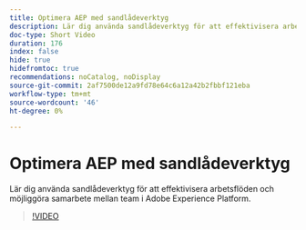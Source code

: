 ```yaml
---
title: Optimera AEP med sandlådeverktyg
description: Lär dig använda sandlådeverktyg för att effektivisera arbetsflöden och möjliggöra samarbete mellan team i Adobe Experience Platform.
doc-type: Short Video
duration: 176
index: false
hide: true
hidefromtoc: true
recommendations: noCatalog, noDisplay
source-git-commit: 2af7500de12a9fd78e64c6a12a42b2fbbf121eba
workflow-type: tm+mt
source-wordcount: '46'
ht-degree: 0%

---
```



# Optimera AEP med sandlådeverktyg

Lär dig använda sandlådeverktyg för att effektivisera arbetsflöden och möjliggöra samarbete mellan team i Adobe Experience Platform.

<!-- 62_S601_3442532_175_optimizing-aep-with-sandbox-tooling -->
>[!VIDEO](https://video.tv.adobe.com/v/3458320/?learn=on&enablevpops=true)
